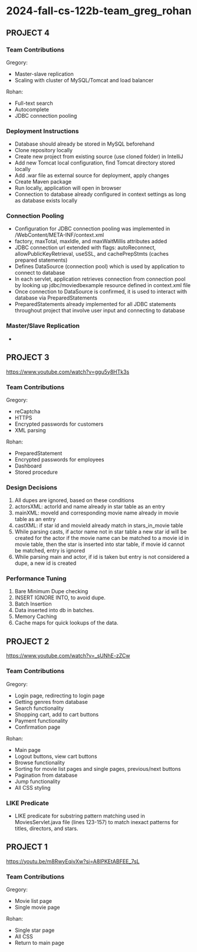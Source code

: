 # 2024-fall-cs-122b-team_greg_rohan

## PROJECT 4

### Team Contributions

Gregory:
- Master-slave replication
- Scaling with cluster of MySQL/Tomcat and load balancer

Rohan:
- Full-text search
- Autocomplete
- JDBC connection pooling

### Deployment Instructions
- Database should already be stored in MySQL beforehand
- Clone repository locally
- Create new project from existing source (use cloned folder) in IntelliJ
- Add new Tomcat local configuration, find Tomcat directory stored locally
- Add .war file as external source for deployment, apply changes
- Create Maven package
- Run locally, application will open in browser
- Connection to database already configured in context settings as long as database exists locally

### Connection Pooling
- Configuration for JDBC connection pooling was implemented in /WebContent/META-INF/context.xml
- factory, maxTotal, maxIdle, and maxWaitMillis attributes added
- JDBC connection url extended with flags: autoReconnect, allowPublicKeyRetrieval, useSSL, and cachePrepStmts (caches prepared statements)
- Defines DataSource (connection pool) which is used by application to connect to database
- In each servlet, application retrieves connection from connection pool by looking up jdbc/moviedbexample resource defined in context.xml file
- Once connection to DataSource is confirmed, it is used to interact with database via PreparedStatements
- PreparedStatements already implemented for all JDBC statements throughout project that involve user input and connecting to database

### Master/Slave Replication
- 

## PROJECT 3

https://www.youtube.com/watch?v=ggu5y8HTk3s

### Team Contributions

Gregory:
- reCaptcha
- HTTPS
- Encrypted passwords for customers
- XML parsing

Rohan:
- PreparedStatement
- Encrypted passwords for employees
- Dashboard
- Stored procedure

### Design Decisions
1. All dupes are ignored, based on these conditions 
2. actorsXML: actorId and name already in star table as an entry
3. mainXML: moveId and corresponding movie name already in movie table as an entry
4. castXML: if star id and movieId already match in stars_in_movie table
5. While parsing casts, if actor name not in star table a new star id will be created for the actor if the movie name can be matched to a movie id in movie table, then the star is inserted into star table, if movie id cannot be matched, entry is ignored
6. While parsing main and actor, if id is taken but entry is not considered a dupe, a new id is created  

### Performance Tuning
1. Bare Minimum Dupe checking
2. INSERT IGNORE INTO,  to avoid dupe. 
3. Batch Insertion
4. Data inserted into db in batches.
5. Memory Caching
6. Cache maps for quick lookups of the data.

## PROJECT 2

https://www.youtube.com/watch?v=_sUNhE-zZCw

### Team Contributions

Gregory:
- Login page, redirecting to login page
- Getting genres from database
- Search functionality
- Shopping cart, add to cart buttons
- Payment functionality
- Confirmation page

Rohan:
- Main page
- Logout buttons, view cart buttons
- Browse functionality
- Sorting for movie list pages and single pages, previous/next buttons
- Pagination from database
- Jump functionality
- All CSS styling

### LIKE Predicate
- LIKE predicate for substring pattern matching used in MoviesServlet.java file (lines 123-157) to match inexact patterns for titles, directors, and stars.

## PROJECT 1

https://youtu.be/m8RwyEqivXw?si=A8lPKEtABFEE_7sL

### Team Contributions

Gregory:
- Movie list page
- Single movie page

Rohan:
- Single star page
- All CSS
- Return to main page
